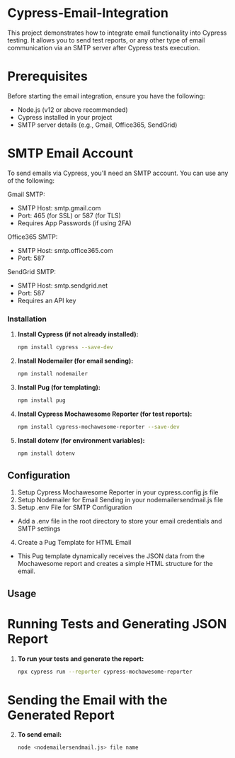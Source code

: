 # Cypress-Email-Integration
This project demonstrates how to integrate email functionality into Cypress testing. It allows you to send test reports, or any other type of email communication via an SMTP server after Cypress tests execution.

# Prerequisites
Before starting the email integration, ensure you have the following:

- Node.js (v12 or above recommended)
- Cypress installed in your project
- SMTP server details (e.g., Gmail, Office365, SendGrid)

# SMTP Email Account
To send emails via Cypress, you'll need an SMTP account. You can use any of the following:

Gmail SMTP:
- SMTP Host: smtp.gmail.com
- Port: 465 (for SSL) or 587 (for TLS)
- Requires App Passwords (if using 2FA)

Office365 SMTP:
- SMTP Host: smtp.office365.com
- Port: 587

SendGrid SMTP:
- SMTP Host: smtp.sendgrid.net
- Port: 587
- Requires an API key

### Installation

1. **Install Cypress (if not already installed):**

   ```bash
   npm install cypress --save-dev
2. **Install Nodemailer (for email sending):**
    ```bash
    npm install nodemailer
3. **Install Pug (for templating):**
    ```bash
    npm install pug
4. **Install Cypress Mochawesome Reporter (for test reports):**
    ```bash
    npm install cypress-mochawesome-reporter --save-dev
5. **Install dotenv (for environment variables):**
    ```bash
    npm install dotenv

## Configuration
1. Setup Cypress Mochawesome Reporter in your cypress.config.js file
2. Setup Nodemailer for Email Sending in your nodemailersendmail.js file
3. Setup .env File for SMTP Configuration
- Add a .env file in the root directory to store your email credentials and SMTP settings
4. Create a Pug Template for HTML Email
- This Pug template dynamically receives the JSON data from the Mochawesome report and creates a simple HTML structure for the email.

## Usage
# Running Tests and Generating JSON Report
1. **To run your tests and generate the report:**

   ```bash
   npx cypress run --reporter cypress-mochawesome-reporter
# Sending the Email with the Generated Report
2. **To send email:**
    ```bash
    node <nodemailersendmail.js> file name
